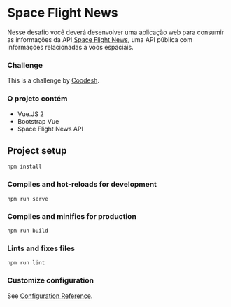 # Space Flight News

Nesse desafio você deverá desenvolver uma aplicação web para consumir as informações da API [Space Flight News](https://spaceflightnewsapi.net/), uma API pública com informações relacionadas a voos espaciais.

### Challenge

This is a challenge by [Coodesh](https://coodesh.com/).

### O projeto contém

- Vue.JS 2
- Bootstrap Vue
- Space Flight News API

## Project setup

```
npm install
```

### Compiles and hot-reloads for development

```
npm run serve
```

### Compiles and minifies for production

```
npm run build
```

### Lints and fixes files

```
npm run lint
```

### Customize configuration

See [Configuration Reference](https://cli.vuejs.org/config/).

